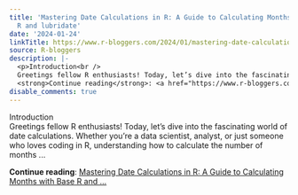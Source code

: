 ```yaml
---
title: 'Mastering Date Calculations in R: A Guide to Calculating Months with Base
  R and lubridate'
date: '2024-01-24'
linkTitle: https://www.r-bloggers.com/2024/01/mastering-date-calculations-in-r-a-guide-to-calculating-months-with-base-r-and-lubridate/
source: R-bloggers
description: |-
  <p>Introduction<br />
  Greetings fellow R enthusiasts! Today, let’s dive into the fascinating world of date calculations. Whether you’re a data scientist, analyst, or just someone who loves coding in R, understanding how to calculate the number of months ...</p>
  <strong>Continue reading</strong>: <a href="https://www.r-bloggers.com/2024/01/mastering-date-calculations-in-r-a-guide-to-calculating-months-with-base-r-and-lubridate/">Mastering Date Calculations in R: A Guide to Calculating Months with Base R and ...
disable_comments: true
---
```

<p>Introduction<br />
Greetings fellow R enthusiasts! Today, let’s dive into the fascinating world of date calculations. Whether you’re a data scientist, analyst, or just someone who loves coding in R, understanding how to calculate the number of months ...</p>
<strong>Continue reading</strong>: <a href="https://www.r-bloggers.com/2024/01/mastering-date-calculations-in-r-a-guide-to-calculating-months-with-base-r-and-lubridate/">Mastering Date Calculations in R: A Guide to Calculating Months with Base R and ...